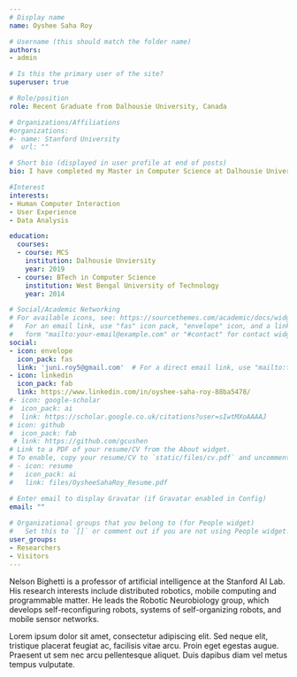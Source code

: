 ```yaml
---
# Display name
name: Oyshee Saha Roy

# Username (this should match the folder name)
authors:
- admin

# Is this the primary user of the site?
superuser: true

# Role/position
role: Recent Graduate from Dalhousie University, Canada

# Organizations/Affiliations
#organizations:
#- name: Stanford University
#  url: ""

# Short bio (displayed in user profile at end of posts)
bio: I have completed my Master in Computer Science at Dalhousie University.

#Interest
interests:
- Human Computer Interaction
- User Experience 
- Data Analysis

education:
  courses:
  - course: MCS 
    institution: Dalhousie Unviersity
    year: 2019
  - course: BTech in Computer Science
    institution: West Bengal University of Technology
    year: 2014

# Social/Academic Networking
# For available icons, see: https://sourcethemes.com/academic/docs/widgets/#icons
#   For an email link, use "fas" icon pack, "envelope" icon, and a link in the
#   form "mailto:your-email@example.com" or "#contact" for contact widget.
social:
- icon: envelope
  icon_pack: fas
  link: 'juni.roy5@gmail.com'  # For a direct email link, use "mailto:test@example.org".
- icon: linkedin
  icon_pack: fab
  link: https://www.linkedin.com/in/oyshee-saha-roy-88ba5478/
#- icon: google-scholar
#  icon_pack: ai
#  link: https://scholar.google.co.uk/citations?user=sIwtMXoAAAAJ
# icon: github
#  icon_pack: fab
 # link: https://github.com/gcushen
# Link to a PDF of your resume/CV from the About widget.
# To enable, copy your resume/CV to `static/files/cv.pdf` and uncomment the lines below.  
# - icon: resume
#   icon_pack: ai
#   link: files/OysheeSahaRoy_Resume.pdf

# Enter email to display Gravatar (if Gravatar enabled in Config)
email: ""
  
# Organizational groups that you belong to (for People widget)
#   Set this to `[]` or comment out if you are not using People widget.  
user_groups:
- Researchers
- Visitors
---
```


Nelson Bighetti is a professor of artificial intelligence at the Stanford AI Lab. His research interests include distributed robotics, mobile computing and programmable matter. He leads the Robotic Neurobiology group, which develops self-reconfiguring robots, systems of self-organizing robots, and mobile sensor networks.

Lorem ipsum dolor sit amet, consectetur adipiscing elit. Sed neque elit, tristique placerat feugiat ac, facilisis vitae arcu. Proin eget egestas augue. Praesent ut sem nec arcu pellentesque aliquet. Duis dapibus diam vel metus tempus vulputate. 
